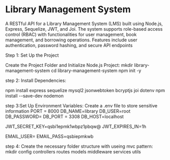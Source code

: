 # Library Management System
A RESTful API for a Library Management System (LMS) built using Node.js, Express, Sequelize, JWT, and Joi. The system supports role-based access control (RBAC) with functionalities for user management, book management, and borrowing operations. Features include user authentication, password hashing, and secure API endpoints



Step 1: Set Up the Project

Create the Project Folder and Initialize Node.js Project:
mkdir library-management-system
cd library-management-system
npm init -y

step 2: Install Dependencies:

npm install express sequelize mysql2 jsonwebtoken bcryptjs joi dotenv
npm install --save-dev nodemon


step 3:Set Up Environment Variables: 
Create a .env file to store sensitive information 
PORT = 8000
DB_NAME=library
DB_USER=root
DB_PASSWORD=
DB_PORT = 3308
DB_HOST=localhost


JWT_SECRET_KEY=qsbi1epmk1wbpz1pbqw@
JWT_EXPIRES_IN=1h

EMAIL_USER=
EMAIL_PASS=qsbiepmkwb



step 4: Create the necessary folder structure with useing mvc pattern:
mkdir config controllers routes models middleware services utils


